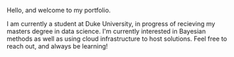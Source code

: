 Hello, and welcome to my portfolio. 

I am currently a student at Duke University, in progress of recieving my masters degree in data science.
I'm currently interested in Bayesian methods as well as using cloud infrastructure to host solutions.
Feel free to reach out, and always be learning!

<!---
abaral121/abaral121 is a ✨ special ✨ repository because its `README.md` (this file) appears on your GitHub profile.
You can click the Preview link to take a look at your changes.
--->
